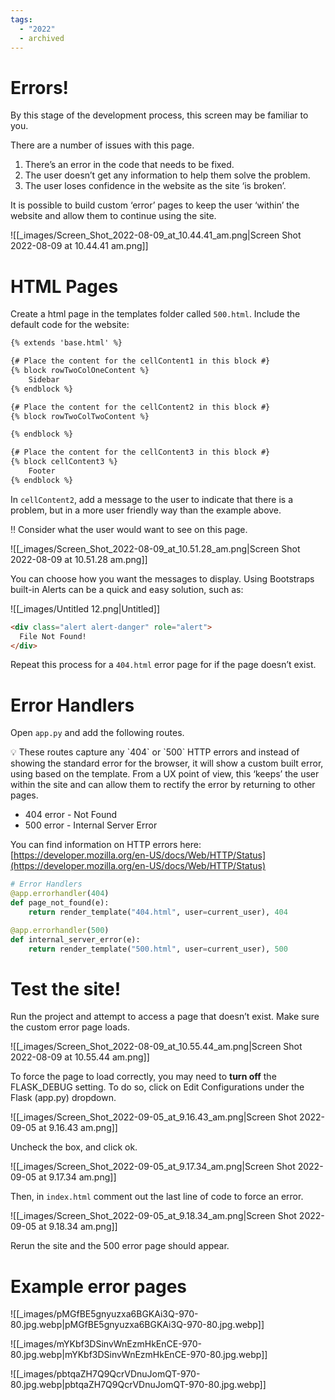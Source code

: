 ```yaml
---
tags:
  - "2022"
  - archived
---
```



# Errors!

By this stage of the development process, this screen may be familiar to you.

There are a number of issues with this page.

1. There’s an error in the code that needs to be fixed.
2. The user doesn’t get any information to help them solve the problem.
3. The user loses confidence in the website as the site ‘is broken’.

It is possible to build custom ‘error’ pages to keep the user ‘within’ the website and allow them to continue using the site.

![[_images/Screen_Shot_2022-08-09_at_10.44.41_am.png|Screen Shot 2022-08-09 at 10.44.41 am.png]]

# HTML Pages

Create a html page in the templates folder called `500.html`. Include the default code for the website:

```html
{% extends 'base.html' %}

{# Place the content for the cellContent1 in this block #}
{% block rowTwoColOneContent %}
	Sidebar
{% endblock %}

{# Place the content for the cellContent2 in this block #}
{% block rowTwoColTwoContent %}

{% endblock %}

{# Place the content for the cellContent3 in this block #}
{% block cellContent3 %}
	Footer
{% endblock %}
```

In `cellContent2`, add a message to the user to indicate that there is a problem, but in a more user friendly way than the example above.

<aside>
‼️ Consider what the user would want to see on this page.

</aside>

![[_images/Screen_Shot_2022-08-09_at_10.51.28_am.png|Screen Shot 2022-08-09 at 10.51.28 am.png]]

You can choose how you want the messages to display. Using Bootstraps built-in Alerts can be a quick and easy solution, such as:

![[_images/Untitled 12.png|Untitled]]

```html
<div class="alert alert-danger" role="alert">
  File Not Found!
</div>
```

Repeat this process for a `404.html` error page for if the page doesn’t exist.

# Error Handlers

Open `app.py` and add the following routes.

<aside>
💡 These routes capture any `404` or `500` HTTP errors and instead of showing the standard error for the browser, it will show a custom built error, using based on the template. From a UX point of view, this ‘keeps’ the user within the site and can allow them to rectify the error by returning to other pages.

- 404 error - Not Found
- 500 error - Internal Server Error

You can find information on HTTP errors here: [https://developer.mozilla.org/en-US/docs/Web/HTTP/Status](https://developer.mozilla.org/en-US/docs/Web/HTTP/Status)

</aside>

```python
# Error Handlers
@app.errorhandler(404)
def page_not_found(e):
	return render_template("404.html", user=current_user), 404

@app.errorhandler(500)
def internal_server_error(e):
	return render_template("500.html", user=current_user), 500
```

# Test the site!

Run the project and attempt to access a page that doesn’t exist. Make sure the custom error page loads.

![[_images/Screen_Shot_2022-08-09_at_10.55.44_am.png|Screen Shot 2022-08-09 at 10.55.44 am.png]]

To force the page to load correctly, you may need to **turn off** the FLASK_DEBUG setting. To do so, click on Edit Configurations under the Flask (app.py) dropdown.

![[_images/Screen_Shot_2022-09-05_at_9.16.43_am.png|Screen Shot 2022-09-05 at 9.16.43 am.png]]

Uncheck the box, and click ok.

![[_images/Screen_Shot_2022-09-05_at_9.17.34_am.png|Screen Shot 2022-09-05 at 9.17.34 am.png]]

Then, in `index.html` comment out the last line of code to force an error.

![[_images/Screen_Shot_2022-09-05_at_9.18.34_am.png|Screen Shot 2022-09-05 at 9.18.34 am.png]]

Rerun the site and the 500 error page should appear.

# Example error pages

![[_images/pMGfBE5gnyuzxa6BGKAi3Q-970-80.jpg.webp|pMGfBE5gnyuzxa6BGKAi3Q-970-80.jpg.webp]]

![[_images/mYKbf3DSinvWnEzmHkEnCE-970-80.jpg.webp|mYKbf3DSinvWnEzmHkEnCE-970-80.jpg.webp]]

![[_images/pbtqaZH7Q9QcrVDnuJomQT-970-80.jpg.webp|pbtqaZH7Q9QcrVDnuJomQT-970-80.jpg.webp]]


